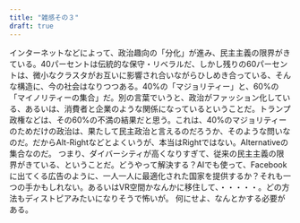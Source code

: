 ```yaml
---
title: "雑感その３"
draft: true
---
```


インターネットなどによって、政治趣向の「分化」が進み、民主主義の限界がきている。40パーセントは伝統的な保守・リベラルだ、しかし残りの60パーセントは、微小なクラスタがお互いに影響され合いながらひしめき合っている、そんな構造に、今の社会はなりつつある。40%の「マジョリティー」と、60%の「マイノリティーの集合」だ。別の言葉でいうと、政治がファッション化している、あるいは、消費者と企業のような関係になっているということだ。トランプ政権などは、その60%の不満の結果だと思う。これは、40%のマジョリティーのためだけの政治は、果たして民主政治と言えるのだろうか、そのような問いなのだ。だからAlt-Rightなどとよくいうが、本当はRightではない。Alternativeの集合なのだ。
つまり、ダイバーシティが高くなりすぎて、従来の民主主義の限界がきている、ということだ。どうやって解決する？AIでも使って、Facebookに出てくる広告のように、一人一人に最適化された国家を提供するか？それも一つの手かもしれない。あるいはVR空間かなんかに移住して、・・・・・。どの方法もディストピアみたいになりそうで怖いが。
何にせよ、なんとかする必要がある。